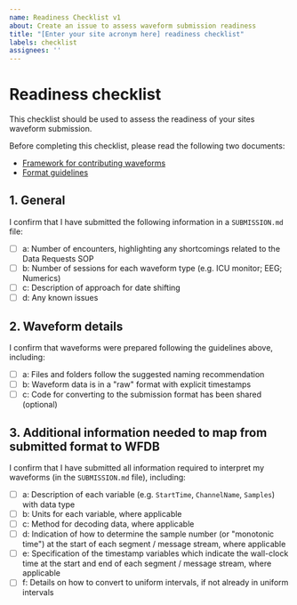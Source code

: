 ```yaml
---
name: Readiness Checklist v1
about: Create an issue to assess waveform submission readiness
title: "[Enter your site acronym here] readiness checklist"
labels: checklist
assignees: ''
---
```


# Readiness checklist

This checklist should be used to assess the readiness of your sites waveform submission.

Before completing this checklist, please read the following two documents:

- [Framework for contributing waveforms](https://chorus-ai.github.io/Chorus_SOP/docs/Waveform-Data/)
- [Format guidelines](https://chorus-ai.github.io/Chorus_SOP/docs/Waveform-Data/Waveform-File-Format)

## 1. General

I confirm that I have submitted the following information in a `SUBMISSION.md` file:

- [ ] a: Number of encounters, highlighting any shortcomings related to the Data Requests SOP
- [ ] b: Number of sessions for each waveform type (e.g. ICU monitor; EEG; Numerics)
- [ ] c: Description of approach for date shifting
- [ ] d: Any known issues

## 2. Waveform details

I confirm that waveforms were prepared following the guidelines above, including:

- [ ] a: Files and folders follow the suggested naming recommendation
- [ ] b: Waveform data is in a "raw" format with explicit timestamps
- [ ] c: Code for converting to the submission format has been shared (optional)

## 3. Additional information needed to map from submitted format to WFDB

I confirm that I have submitted all information required to interpret my waveforms (in the `SUBMISSION.md` file), including:

- [ ] a: Description of each variable (e.g. `StartTime`, `ChannelName`, `Samples`) with data type
- [ ] b: Units for each variable, where applicable
- [ ] c: Method for decoding data, where applicable
- [ ] d: Indication of how to determine the sample number (or "monotonic time") at the start of each segment / message stream, where applicable
- [ ] e: Specification of the timestamp variables which indicate the wall-clock time at the start and end of each segment / message stream, where applicable
- [ ] f: Details on how to convert to uniform intervals, if not already in uniform intervals